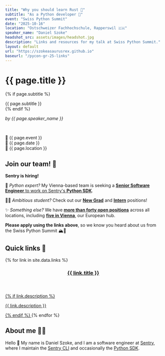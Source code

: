 ```yaml
---
title: "Why you should learn Rust 🦀"
subtitle: "As a Python developer 🐍"
event: "Swiss Python Summit"
date: "2025-10-16"
location: "Ostschweizer Fachhochschule, Rapperswil 🇨🇭"
speaker_name: "Daniel Szoke"
headshot_src: assets/images/headshot.jpg
description: "Links and resources for my talk at Swiss Python Summit."
layout: default
url: "https://szokeasaurusrex.github.io"
baseurl: "/pycon-gr-25-links"
---
```


# {{ page.title }}

{% if page.subtitle %}

<div class="subtitle">{{ page.subtitle }}</div>
{% endif %}

_by {{ page.speaker_name }}_

<br />

🎤 {{ page.event }}
<br />
📅 {{ page.date }}
<br />
📍 {{ page.location }}

## Join our team! 💼

**Sentry is hiring!**

🐍 _Python expert?_ My Vienna-based team is seeking a [**Senior Software Engineer** to work on Sentry's **Python SDK**](https://jobs.ashbyhq.com/sentry/d8b87888-f749-40c4-a115-c82f1b5cb5f7?utm_source=WOZEA5nmQN).

👩‍🎓 _Ambitious student?_ Check out our [**New Grad**](https://jobs.ashbyhq.com/sentry/aedee875-ffca-477a-bc8c-1347628cc596?utm_source=wqvaGJA871) and [**Intern**](https://jobs.ashbyhq.com/sentry/a37972b3-e3e1-4a47-9302-a216d54e3d37?utm_source=z6NZ1a5Rgk) positions!

✨ _Something else?_ We have [**more than forty open positions**](https://jobs.ashbyhq.com/sentry?utm_source=WoEaZQXbgY) across all locations, including [**five in Vienna**](https://jobs.ashbyhq.com/sentry?locationId=63ea26ea-e529-472a-93cc-fbd1a85c9941&utm_source=WoEaZQXbgY), our European hub.

**Please apply using the links above**, so we know you heard about us from the Swiss Python Summit 🏔️🐍

## Quick links 🔗

<div class="card-grid">
{% for link in site.data.links %}
<a href="{{ link.url }}" class="link-card">
  <header>
    <h3 markdown="1">{{ link.title }}</h3>
  </header>
  {% if link.description %}
  <p class="card-description" markdown="1">{{ link.description }}</p>
  {% endif %}
</a>
{% endfor %}
</div>

## About me 🙋🏼

Hello 👋 My name is Daniel Szoke, and I am a software engineer at [Sentry](https://sentry.io/welcome), where I maintain the [Sentry CLI](https://github.com/getsentry/sentry-cli) and occasionally the [Python SDK](https://github.com/getsentry/sentry-python).
